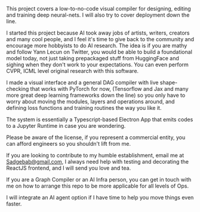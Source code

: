 This project covers a low-to-no-code visual compiler for designing, editing and training deep neural-nets. I will also try to cover deployment down the line. 

I started this project because AI took away jobs of artists, writers, creators and many cool people, and I feel it's time to give back to the community and encourage more 
hobbyists to do AI research. The idea is if you are mathy and follow Yann Lecun on Twitter, you would be able to build a foundational model today, not just taking prepackaged stuff from HuggingFace and sighing when they don't work to your expectations.
You can even perform CVPR, ICML level original research with this software. 

I made a visual interface and a general DAG compiler with live shape-checking that works with PyTorch for now, (Tensorflow and Jax and many more great deep learning frameworks down the line) so you only have to worry about moving the modules, layers and operations around, and defining loss functions and training routines the way you like it. 

The system is essentially a Typescript-based Electron App that emits codes to a Jupyter Runtime in case you are wondering. 

Please be aware of the license, if you represent a commercial entity, you can afford engineers so you shouldn't lift from me. 

If you are looking to contribute to my humble establishment, email me at Sadgebab@gmail.com, I always need help with testing and decorating the ReactJS frontend, and I will send you love and tea. 

If you are a Graph Compiler or an AI Infra person, you can get in touch with me on how to arrange this repo to be more applicable for all levels of Ops. 

I will integrate an AI agent option if I have time to help you move things even faster. 


